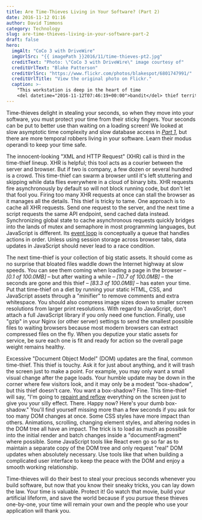 ```yaml
---
title: Are Time-Thieves Living in Your Software? (Part 2)
date: 2016-11-12 01:16
author: David Timmons
category: Technology
slug: are-time-thieves-living-in-your-software-part-2
draft: false
hero:
  imgAlt: "CoCo 3 with DriveWire"
  imgUrlSrc: "{{ imagePath }}2016/11/time-thieves-pt2.jpg"
  creditText: "Photo: \"CoCo 3 with DriveWire\" image courtesy of"
  creditUrlText: "Blake Patterson"
  creditUrlSrc: "https://www.flickr.com/photos/blakespot/6801747991/"
  creditUrlTitle: "View the original photo on Flickr."
  caption: >-
    "This workstation is deep in the heart of time
    <del datetime="2016-11-12T07:46:19+00:00">bandit</del> thief territory."
---
```


Time-thieves delight in stealing your seconds, so when they move into
your software, you must protect your time from their sticky fingers.
Your seconds can be put to better use than waiting on a loading screen!
We looked at slow asymptotic time complexity and slow database access in
*[Part 1][3]*, but there are more temporal robbers living in your
software. Learn their modus operandi to keep your time safe.

The innocent-looking "XML and HTTP Request" (XHR) call is third in the
time-thief lineup. XHR is helpful; this tool acts as a courier between
the server and browser. But if two is company, a few dozen or several
hundred is a crowd. This time-thief can swarm a browser until it's left
stuttering and skipping while data flies everywhere in a cloud of binary
bits. XHR requests fire asynchronously by default so will not block
running code, but don't let that fool you. Firing too many XHR requests
at once can stall the browser as it manages all the details. This thief
is tricky to tame. One approach is to cache all XHR requests. Send one
request to the server, and the next time a script requests the same API
endpoint, send cached data instead. Synchronizing global state to cache
asynchronous requests quickly bridges into the lands of mutex and
semaphore in most programming languages, but JavaScript is different.
Its [event loop][4] is conceptually a queue that handles actions in
order. Unless using session storage across browser tabs, data updates
in JavaScript should never lead to a race condition.

The next time-thief is your collection of big static assets. It should
come as no surprise that bloated files waddle down the Internet highway
at slow speeds. You can see them coming when loading a page in the
browser – *\[0.1 of 100.0MB\]* – but after waiting a while – *\[10.7 of
100.0MB\]* – the seconds are gone and this thief – *\[83.3 of 100.0MB\]*
– has eaten your time. Put that time-thief on a diet by running your
static HTML, CSS, and JavaScript assets through a "minifier" to remove
comments and extra whitespace. You should also compress image sizes down
to smaller screen resolutions from larger print resolutions. With regard
to JavaScript, don't attach a full JavaScript library if you only need
one function. Finally, use "gzip" in your Nginx (or other server)
settings to send the smallest possible files to waiting browsers because
most modern browsers can extract compressed files on the fly. When you
deputize your static assets for service, be sure each one is fit and
ready for action so the overall page weight remains healthy.

Excessive "Document Object Model" (DOM) updates are the final, common
time-thief. This thief is touchy. Ask it for just about anything, and it
will trash the screen just to make a point. For example, you may only
want a small visual change after the page loads. Your humble update may
be down in the corner where few visitors look, and it may only be a
modest "box-shadow", but this thief doesn't care. You want a box-shadow?
Fine. This time-thief will say, "I'm going to [repaint and reflow][5]
everything on the screen just to give you your silly effect. There.
Happy now? Here's your dumb box-shadow." You'll find yourself missing
more than a few seconds if you ask for too many DOM changes at once.
Some CSS styles have more impact than others. Animations, scrolling,
changing element styles, and altering nodes in the DOM tree all have an
impact. The trick is to load as much as possible into the initial render
and batch changes inside a "documentFragment" where possible. Some
JavaScript tools like React even go so far as to maintain a separate
copy of the DOM tree and only request "real" DOM updates when absolutely
necessary. Use tools like that when building a complicated user
interface to keep the peace with the DOM and enjoy a smooth working
relationship.

Time-thieves will do their best to steal your precious seconds whenever
you build software, but now that you know their sneaky tricks, you can
lay down the law. Your time is valuable. Protect it! Go watch that
movie, build your artificial lifeform, and save the world because if you
pursue these thieves one-by-one, your time will remain your own and the
people who use your application will thank you.


[3]: {{rootPath}}are-time-thieves-living-in-your-software-part-1/
  "Are Time-Thieves Living in Your Software? (Part 1)"

[4]: https://developer.mozilla.org/en-US/docs/Web/JavaScript/EventLoop
  "Visit developer.mozilla.org."

[5]: http://www.phpied.com/rendering-repaint-reflowrelayout-restyle/
  "Visit www.phpied.com."
